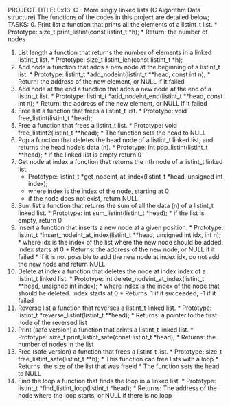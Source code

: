 PROJECT TITLE: 0x13. C - More singly linked lists (C Algorithm Data structure)
The functions of the codes in this project are detailed below;
TASKS:
0. Print list
	a function that prints all the elements of a listint_t list.
		* Prototype: size_t print_listint(const listint_t *h);
		* Return: the number of nodes
1. List length
	a function that returns the number of elements in a linked listint_t list.
		* Prototype: size_t listint_len(const listint_t *h);
2. Add node
	a function that adds a new node at the beginning of a listint_t list.
		* Prototype: listint_t *add_nodeint(listint_t **head, const int n);
		* Return: the address of the new element, or NULL if it failed
3. Add node at the end
	a function that adds a new node at the end of a listint_t list.
		* Prototype: listint_t *add_nodeint_end(listint_t **head, const int n);
		* Return: the address of the new element, or NULL if it failed
4. Free list
	a function that frees a listint_t list.
		* Prototype: void free_listint(listint_t *head);
5. Free
	a function that frees a listint_t list.
		* Prototype: void free_listint2(listint_t **head);
		* The function sets the head to NULL
6. Pop
	a function that deletes the head node of a listint_t linked list, and returns the head node’s data (n).
		* Prototype: int pop_listint(listint_t **head);
		* if the linked list is empty return 0
7. Get node at index
	a function that returns the nth node of a listint_t linked list.
	* Prototype: listint_t *get_nodeint_at_index(listint_t *head, unsigned int index);
	* where index is the index of the node, starting at 0
	* if the node does not exist, return NULL
8. Sum list
	 a function that returns the sum of all the data (n) of a listint_t linked list.
		* Prototype: int sum_listint(listint_t *head);
		* if the list is empty, return 0
9. Insert
	a function that inserts a new node at a given position.
		* Prototype: listint_t *insert_nodeint_at_index(listint_t **head, unsigned int idx, int n);
		* where idx is the index of the list where the new node should be added. Index starts at 0
		* Returns: the address of the new node, or NULL if it failed
		* if it is not possible to add the new node at index idx, do not add the new node and return NULL
10. Delete at index
	a function that deletes the node at index index of a listint_t linked list.
		* Prototype: int delete_nodeint_at_index(listint_t **head, unsigned int index);
		* where index is the index of the node that should be deleted. Index starts at 0
		* Returns: 1 if it succeeded, -1 if it failed
11. Reverse list
	a function that reverses a listint_t linked list.
		* Prototype: listint_t *reverse_listint(listint_t **head);
		* Returns: a pointer to the first node of the reversed list
12. Print (safe version)
	a function that prints a listint_t linked list.
		* Prototype: size_t print_listint_safe(const listint_t *head);
		* Returns: the number of nodes in the list
13. Free (safe version)
	a function that frees a listint_t list.
		* Prototype: size_t free_listint_safe(listint_t **h);
		* This function can free lists with a loop
		* Returns: the size of the list that was free’d
		* The function sets the head to NULL
14. Find the loop
	a function that finds the loop in a linked list.
		* Prototype: listint_t *find_listint_loop(listint_t *head);
		* Returns: The address of the node where the loop starts, or NULL if there is no loop
